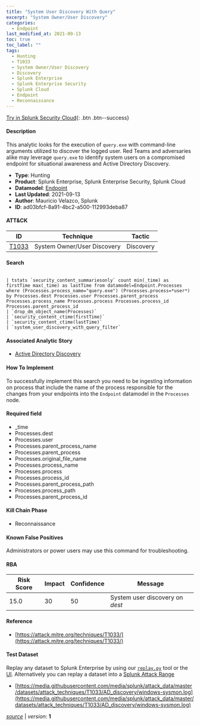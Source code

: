 ```yaml
---
title: "System User Discovery With Query"
excerpt: "System Owner/User Discovery"
categories:
  - Endpoint
last_modified_at: 2021-09-13
toc: true
toc_label: ""
tags:
  - Hunting
  - T1033
  - System Owner/User Discovery
  - Discovery
  - Splunk Enterprise
  - Splunk Enterprise Security
  - Splunk Cloud
  - Endpoint
  - Reconnaissance
---
```




[Try in Splunk Security Cloud](https://www.splunk.com/en_us/cyber-security.html){: .btn .btn--success}

#### Description

This analytic looks for the execution of `query.exe` with command-line arguments utilized to discover the logged user. Red Teams and adversaries alike may leverage `query.exe` to identify system users on a compromised endpoint for situational awareness and Active Directory Discovery.

- **Type**: Hunting
- **Product**: Splunk Enterprise, Splunk Enterprise Security, Splunk Cloud
- **Datamodel**: [Endpoint](https://docs.splunk.com/Documentation/CIM/latest/User/Endpoint)
- **Last Updated**: 2021-09-13
- **Author**: Mauricio Velazco, Splunk
- **ID**: ad03bfcf-8a91-4bc2-a500-112993deba87


#### ATT&CK

| ID          | Technique   | Tactic         |
| ----------- | ----------- | -------------- |
| [T1033](https://attack.mitre.org/techniques/T1033/) | System Owner/User Discovery | Discovery |



#### Search

```

| tstats `security_content_summariesonly` count min(_time) as firstTime max(_time) as lastTime from datamodel=Endpoint.Processes where (Processes.process_name="query.exe") (Processes.process=*user*) by Processes.dest Processes.user Processes.parent_process Processes.process_name Processes.process Processes.process_id Processes.parent_process_id 
| `drop_dm_object_name(Processes)` 
| `security_content_ctime(firstTime)` 
| `security_content_ctime(lastTime)` 
| `system_user_discovery_with_query_filter`
```

#### Associated Analytic Story
* [Active Directory Discovery](/stories/active_directory_discovery)


#### How To Implement
To successfully implement this search you need to be ingesting information on process that include the name of the process responsible for the changes from your endpoints into the `Endpoint` datamodel in the `Processes` node.

#### Required field
* _time
* Processes.dest
* Processes.user
* Processes.parent_process_name
* Processes.parent_process
* Processes.original_file_name
* Processes.process_name
* Processes.process
* Processes.process_id
* Processes.parent_process_path
* Processes.process_path
* Processes.parent_process_id


#### Kill Chain Phase
* Reconnaissance


#### Known False Positives
Administrators or power users may use this command for troubleshooting.


#### RBA

| Risk Score  | Impact      | Confidence   | Message      |
| ----------- | ----------- |--------------|--------------|
| 15.0 | 30 | 50 | System user discovery on $dest$ |





#### Reference

* [https://attack.mitre.org/techniques/T1033/](https://attack.mitre.org/techniques/T1033/)



#### Test Dataset
Replay any dataset to Splunk Enterprise by using our [`replay.py`](https://github.com/splunk/attack_data#using-replaypy) tool or the [UI](https://github.com/splunk/attack_data#using-ui).
Alternatively you can replay a dataset into a [Splunk Attack Range](https://github.com/splunk/attack_range#replay-dumps-into-attack-range-splunk-server)

* [https://media.githubusercontent.com/media/splunk/attack_data/master/datasets/attack_techniques/T1033/AD_discovery/windows-sysmon.log](https://media.githubusercontent.com/media/splunk/attack_data/master/datasets/attack_techniques/T1033/AD_discovery/windows-sysmon.log)



[*source*](https://github.com/splunk/security_content/tree/develop/detections/endpoint/system_user_discovery_with_query.yml) \| *version*: **1**